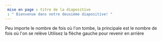 ```yaml
---
 mise en page : titre de la diapositive
 : " Bienvenue dans notre deuxième diapositive! "
---
```

Peu importe le nombre de fois où l'on tombe, la principale est le nombre de fois où l'on se relève 
Utilisez la flèche gauche pour revenir en arrière
